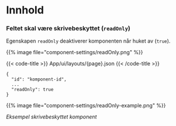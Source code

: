 # Innhold

<!-- begin intro -->
### Feltet skal være skrivebeskyttet (`readOnly`)
Egenskapen `readOnly` deaktiverer komponenten når huket av (`true`).
<!-- end intro -->


<!-- begin asd -->

{{% image file="component-settings/readOnly.png" %}}

<!-- end asd -->


<!-- begin code -->

{{< code-title >}}
App/ui/layouts/{page}.json
{{< /code-title >}}

```json{hl_lines="4"}
{
  "id": "komponent-id",
  ...
  "readOnly": true
}
```

<!-- end code -->


<!-- begin more -->

{{% image file="component-settings/readOnly-example.png" %}}

*Eksempel skrivebeskyttet komponent*
<!-- end more -->